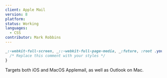 ```yaml
---
client: Apple Mail
version: 8
platform:
status: Working
languages:
  - CSS
contributor: Mark Robbins
---
```


```css
_:-webkit-full-screen, _::-webkit-full-page-media, _:future, :root .your-class-name {
  /* Replace this comment with your styles */
}
```
Targets both iOS and MacOS Applemail, as well as Outlook on Mac.